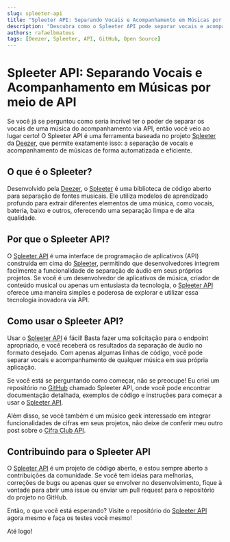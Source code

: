 ```yaml
---
slug: spleeter-api
title: "Spleeter API: Separando Vocais e Acompanhamento em Músicas por meio de API"
description: "Descubra como o Spleeter API pode separar vocais e acompanhamento em músicas automaticamente. Conheça o projeto baseado na tecnologia Spleeter da Deezer e aprenda como integrá-lo via API"
authors: rafaelbmateus
tags: [Deezer, Spleeter, API, GitHub, Open Source]
---
```


# Spleeter API: Separando Vocais e Acompanhamento em Músicas por meio de API

Se você já se perguntou como seria incrível ter o poder de separar os vocais de uma música do acompanhamento
via API, então você veio ao lugar certo!
O Spleeter API é uma ferramenta baseada no projeto [Spleeter](https://github.com/deezer/spleeter)
da [Deezer](https://www.deezer.com),
que permite exatamente isso: a separação de vocais e acompanhamento de músicas de forma automatizada e eficiente.

## O que é o Spleeter?

Desenvolvido pela [Deezer](https://www.deezer.com), o [Spleeter](https://github.com/deezer/spleeter)
é uma biblioteca de código aberto para separação de fontes musicais.
Ele utiliza modelos de aprendizado profundo para extrair diferentes elementos de uma música,
como vocais, bateria, baixo e outros, oferecendo uma separação limpa e de alta qualidade.

## Por que o Spleeter API?

O [Spleeter API](https://github.com/code4music/spleeter-api) é uma interface de programação de aplicativos (API)
construída em cima do [Spleeter](https://github.com/deezer/spleeter),
permitindo que desenvolvedores integrem facilmente a funcionalidade de separação de áudio em seus próprios projetos.
Se você é um desenvolvedor de aplicativos de música, criador de conteúdo musical ou apenas um entusiasta da tecnologia, o
[Spleeter API](https://github.com/code4music/spleeter-api)
oferece uma maneira simples e poderosa de explorar e utilizar essa tecnologia inovadora via API.

## Como usar o Spleeter API?

Usar o [Spleeter API](https://github.com/code4music/spleeter-api) é fácil! Basta fazer uma solicitação para o endpoint apropriado, e você receberá os resultados da separação de áudio no formato desejado. Com apenas algumas linhas de código, você pode separar vocais e acompanhamento de qualquer música em sua própria aplicação.

Se você está se perguntando como começar, não se preocupe!
Eu criei um repositório no [GitHub](https://github.com) chamado Spleeter API, onde você pode encontrar documentação detalhada,
exemplos de código e instruções para começar a usar o [Spleeter API](https://github.com/code4music/spleeter-api).

Além disso, se você também é um músico geek interessado em integrar funcionalidades de cifras em seus projetos,
não deixe de conferir meu outro post sobre o [Cifra Club API](https://blog.rafaelbmateus.com.br/cifraclub-api).

## Contribuindo para o Spleeter API

O [Spleeter API](https://github.com/code4music/spleeter-api) é um projeto de código aberto,
e estou sempre aberto a contribuições da comunidade.
Se você tem ideias para melhorias, correções de bugs ou apenas quer se envolver no desenvolvimento,
fique à vontade para abrir uma issue ou enviar um pull request para o repositório do projeto no GitHub.

Então, o que você está esperando?
Visite o repositório do [Spleeter API](https://github.com/code4music/spleeter-api)
agora mesmo e faça os testes você mesmo!

Até logo!
